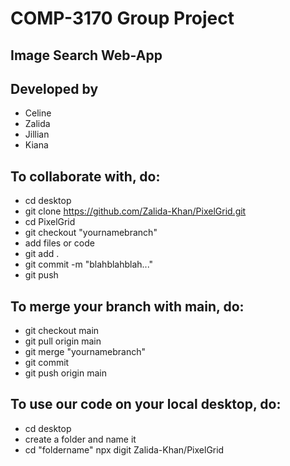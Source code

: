 # COMP-3170 Group Project

## Image Search Web-App

## Developed by

- Celine
- Zalida
- Jillian
- Kiana

## To collaborate with, do:

- cd desktop
- git clone https://github.com/Zalida-Khan/PixelGrid.git
- cd PixelGrid
- git checkout "yournamebranch"
- add files or code
- git add .
- git commit -m "blahblahblah..."
- git push

## To merge your branch with main, do:

- git checkout main
- git pull origin main
- git merge "yournamebranch"
- git commit
- git push origin main

## To use our code on your local desktop, do:

- cd desktop
- create a folder and name it
- cd "foldername"
  npx digit Zalida-Khan/PixelGrid
